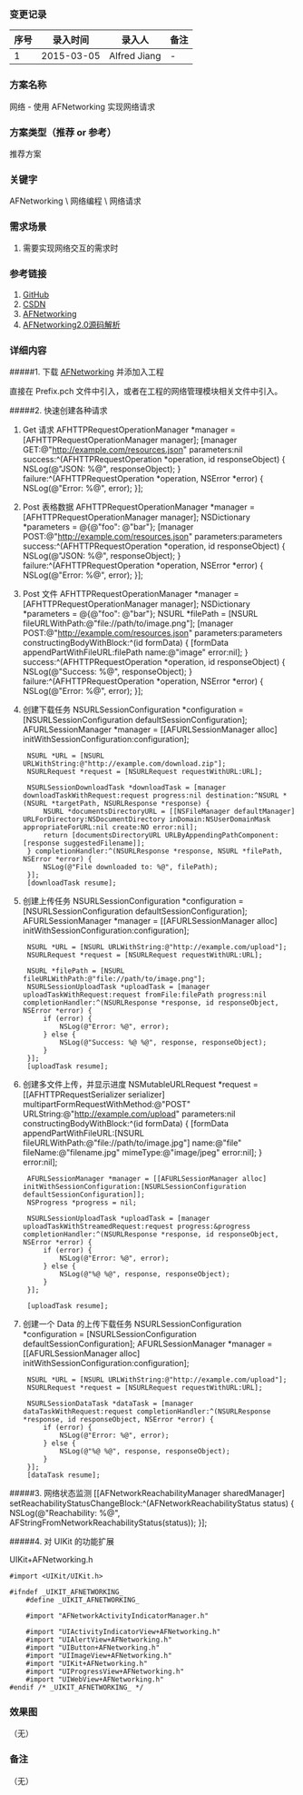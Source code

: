### 变更记录
| 序号 | 录入时间 | 录入人 | 备注 |
| -- | -- | -- | -- |
| 1 | 2015-03-05 | Alfred Jiang | - |

### 方案名称
网络 - 使用 AFNetworking 实现网络请求

### 方案类型（推荐 or 参考）
推荐方案

### 关键字
AFNetworking \ 网络编程 \ 网络请求

### 需求场景
1. 需要实现网络交互的需求时

### 参考链接
1. [GitHub](https://github.com/AFNetworking/AFNetworking)
2. [CSDN](http://blog.csdn.net/alfred_kwong/article/details/21176135)
3. [AFNetworking](http://afnetworking.com/)
4. [AFNetworking2.0源码解析](http://blog.cnbang.net/tech/2320/)

### 详细内容
#####1. 下载 [AFNetworking](http://afnetworking.com/) 并添加入工程

直接在 Prefix.pch 文件中引入，或者在工程的网络管理模块相关文件中引入。

#####2. 快速创建各种请求
1. Get 请求
        AFHTTPRequestOperationManager *manager = [AFHTTPRequestOperationManager manager];
        [manager GET:@"http://example.com/resources.json" parameters:nil success:^(AFHTTPRequestOperation *operation, id responseObject) {
            NSLog(@"JSON: %@", responseObject);
        } failure:^(AFHTTPRequestOperation *operation, NSError *error) {
            NSLog(@"Error: %@", error);
        }];

2. Post 表格数据
        AFHTTPRequestOperationManager *manager = [AFHTTPRequestOperationManager manager];
        NSDictionary *parameters = @{@"foo": @"bar"};
        [manager POST:@"http://example.com/resources.json" parameters:parameters success:^(AFHTTPRequestOperation *operation, id responseObject) {
            NSLog(@"JSON: %@", responseObject);
        } failure:^(AFHTTPRequestOperation *operation, NSError *error) {
            NSLog(@"Error: %@", error);
        }];

3. Post 文件
        AFHTTPRequestOperationManager *manager = [AFHTTPRequestOperationManager manager];
        NSDictionary *parameters = @{@"foo": @"bar"};
        NSURL *filePath = [NSURL fileURLWithPath:@"file://path/to/image.png"];
        [manager POST:@"http://example.com/resources.json" parameters:parameters constructingBodyWithBlock:^(id<AFMultipartFormData> formData) {
            [formData appendPartWithFileURL:filePath name:@"image" error:nil];
        } success:^(AFHTTPRequestOperation *operation, id responseObject) {
            NSLog(@"Success: %@", responseObject);
        } failure:^(AFHTTPRequestOperation *operation, NSError *error) {
            NSLog(@"Error: %@", error);
        }];

4. 创建下载任务
        NSURLSessionConfiguration *configuration = [NSURLSessionConfiguration defaultSessionConfiguration];
        AFURLSessionManager *manager = [[AFURLSessionManager alloc] initWithSessionConfiguration:configuration];

        NSURL *URL = [NSURL URLWithString:@"http://example.com/download.zip"];
        NSURLRequest *request = [NSURLRequest requestWithURL:URL];

        NSURLSessionDownloadTask *downloadTask = [manager downloadTaskWithRequest:request progress:nil destination:^NSURL *(NSURL *targetPath, NSURLResponse *response) {
            NSURL *documentsDirectoryURL = [[NSFileManager defaultManager] URLForDirectory:NSDocumentDirectory inDomain:NSUserDomainMask appropriateForURL:nil create:NO error:nil];
            return [documentsDirectoryURL URLByAppendingPathComponent:[response suggestedFilename]];
        } completionHandler:^(NSURLResponse *response, NSURL *filePath, NSError *error) {
            NSLog(@"File downloaded to: %@", filePath);
        }];
        [downloadTask resume];

5. 创建上传任务
        NSURLSessionConfiguration *configuration = [NSURLSessionConfiguration defaultSessionConfiguration];
        AFURLSessionManager *manager = [[AFURLSessionManager alloc] initWithSessionConfiguration:configuration];

        NSURL *URL = [NSURL URLWithString:@"http://example.com/upload"];
        NSURLRequest *request = [NSURLRequest requestWithURL:URL];

        NSURL *filePath = [NSURL fileURLWithPath:@"file://path/to/image.png"];
        NSURLSessionUploadTask *uploadTask = [manager uploadTaskWithRequest:request fromFile:filePath progress:nil completionHandler:^(NSURLResponse *response, id responseObject, NSError *error) {
            if (error) {
                NSLog(@"Error: %@", error);
            } else {
                NSLog(@"Success: %@ %@", response, responseObject);
            }
        }];
        [uploadTask resume];

6. 创建多文件上传，并显示进度
        NSMutableURLRequest *request = [[AFHTTPRequestSerializer serializer] multipartFormRequestWithMethod:@"POST" URLString:@"http://example.com/upload" parameters:nil constructingBodyWithBlock:^(id<AFMultipartFormData> formData) {
                [formData appendPartWithFileURL:[NSURL fileURLWithPath:@"file://path/to/image.jpg"] name:@"file" fileName:@"filename.jpg" mimeType:@"image/jpeg" error:nil];
            } error:nil];

        AFURLSessionManager *manager = [[AFURLSessionManager alloc] initWithSessionConfiguration:[NSURLSessionConfiguration defaultSessionConfiguration]];
        NSProgress *progress = nil;

        NSURLSessionUploadTask *uploadTask = [manager uploadTaskWithStreamedRequest:request progress:&progress completionHandler:^(NSURLResponse *response, id responseObject, NSError *error) {
            if (error) {
                NSLog(@"Error: %@", error);
            } else {
                NSLog(@"%@ %@", response, responseObject);
            }
        }];

        [uploadTask resume];

7. 创建一个 Data 的上传下载任务
        NSURLSessionConfiguration *configuration = [NSURLSessionConfiguration defaultSessionConfiguration];
        AFURLSessionManager *manager = [[AFURLSessionManager alloc] initWithSessionConfiguration:configuration];

        NSURL *URL = [NSURL URLWithString:@"http://example.com/upload"];
        NSURLRequest *request = [NSURLRequest requestWithURL:URL];

        NSURLSessionDataTask *dataTask = [manager dataTaskWithRequest:request completionHandler:^(NSURLResponse *response, id responseObject, NSError *error) {
            if (error) {
                NSLog(@"Error: %@", error);
            } else {
                NSLog(@"%@ %@", response, responseObject);
            }
        }];
        [dataTask resume];

#####3. 网络状态监测
        [[AFNetworkReachabilityManager sharedManager] setReachabilityStatusChangeBlock:^(AFNetworkReachabilityStatus status) {
            NSLog(@"Reachability: %@", AFStringFromNetworkReachabilityStatus(status));
        }];

#####4. 对 UIKit 的功能扩展

UIKit+AFNetworking.h

    #import <UIKit/UIKit.h>

    #ifndef _UIKIT_AFNETWORKING_
        #define _UIKIT_AFNETWORKING_

        #import "AFNetworkActivityIndicatorManager.h"

        #import "UIActivityIndicatorView+AFNetworking.h"
        #import "UIAlertView+AFNetworking.h"
        #import "UIButton+AFNetworking.h"
        #import "UIImageView+AFNetworking.h"
        #import "UIKit+AFNetworking.h"
        #import "UIProgressView+AFNetworking.h"
        #import "UIWebView+AFNetworking.h"
    #endif /* _UIKIT_AFNETWORKING_ */


### 效果图
（无）

### 备注
（无）
